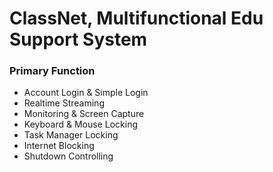 # ClassNet, Multifunctional Edu Support System
### Primary Function
- Account Login & Simple Login
- Realtime Streaming
- Monitoring & Screen Capture
- Keyboard & Mouse Locking
- Task Manager Locking
- Internet Blocking
- Shutdown Controlling
